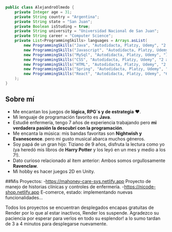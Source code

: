 ```java
public class AlejandroOlmedo {
    private Integer age = 31;
    private String country = "Argentina";
    private String state = "San Juan";
    private Boolean isStuding = true;
    private String university = "Universidad Nacional de San Juan";
    private String career = "Computer Science";
    private List<ProgrammingSkills> languages = Arrays.asList(
        new ProgrammingSkills("Java", "Autodidacta, Platzy, Udemy", "2 años de aprendizaje"),
        new ProgrammingSkills("Javascript", "Autodidacta, Platzy, Udemy", "2 años de aprendizaje"),
        new ProgrammingSkills("MySql", "Autodidacta, Platzy, Udemy", "1 año de aprendizaje"),
        new ProgrammingSkills("CSS", "Autodidacta, Platzy, Udemy", "2 años de aprendizaje"),
        new ProgrammingSkills("HTML", "Autodidacta, Platzy, Udemy", "2 años de aprendizaje"),
        new ProgrammingSkills("Spring", "Autodidacta, Platzy, Udemy", "1 año de aprendizaje"),
        new ProgrammingSkills("React", "Autodidacta, Platzy, Udemy", "6 meses de aprendizaje")
    );
}
```

## Sobre mí

- Me encantan los juegos de **lógica, RPG´s y de estrategia** ❤.
- Mi lenguaje de programación favorito es **Java**.
- Estudié enfermería, tengo 7 años de experiencia trabajando pero **mi verdadera pasión la descubrí con la programación**.
- Me encanta la música: mis bandas favoritas son **Nightwish y Evanescence**. pero mi gusto musical abarca muchos géneros.
- Soy papá de un gran hijo: Tiziano de 9 años, disfruta la lectura como yo (ya heredó mis libros de **Harry Potter** y los leyó en un mes y medio a los 7!).
- Dato curioso relacionado al ítem anterior: Ambos somos orgullosamente **Ravenclaw**.
- Mi hobby es hacer juegos 2D en Unity. 



##Mis Proyectos:
-https://mahoney-care-sys.netlify.app 
    Proyecto de manejo de historias clínicas y controles de enfermería.
-https://nicode-shop.netlify.app
    E-comerce, estado: implementando nuevas funcionalidades...

Todos los proyectos se encuentran desplegados encapas gratuitas de Render por lo que al estar inactivos, Render los suspende. Agradezco su paciencia
por esperar para verlos en todo su esplendor! a lo sumo tardan de 3 a 4 minutos para desplegarse nuevamente.

<!--
**NicoDev92/NicoDev92** is a ✨ _special_ ✨ repository because its `README.md` (this file) appears on your GitHub profile.

Here are some ideas to get you started:

- 🔭 I’m currently working on ...
- 🌱 I’m currently learning ...
- 👯 I’m looking to collaborate on ...
- 🤔 I’m looking for help with ...
- 💬 Ask me about ...
- 📫 How to reach me: ...
- 😄 Pronouns: ...
- ⚡ Fun fact: ...
-->
